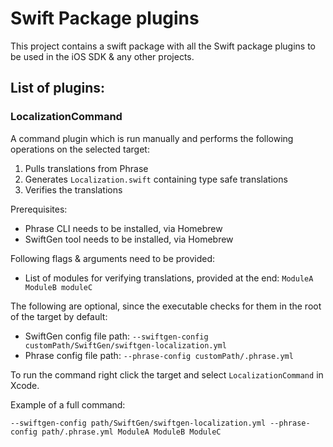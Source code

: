 # Swift Package plugins

This project contains a swift package with all the Swift package plugins to be used in the iOS SDK & any other projects. 

## List of plugins:

### LocalizationCommand

A command plugin which is run manually and performs the following operations on the selected target:

1. Pulls translations from Phrase
2. Generates `Localization.swift` containing type safe translations
3. Verifies the translations

Prerequisites:

- Phrase CLI needs to be installed, via Homebrew
- SwiftGen tool needs to be installed, via Homebrew

Following flags & arguments need to be provided:

- List of modules for verifying translations, provided at the end: `ModuleA ModuleB moduleC`

The following are optional, since the executable checks for them in the root of the target by default:

- SwiftGen config file path: `--swiftgen-config customPath/SwiftGen/swiftgen-localization.yml`
- Phrase config file path: `--phrase-config customPath/.phrase.yml`

To run the command right click the target and select `LocalizationCommand` in Xcode.

Example of a full command: 

`--swiftgen-config path/SwiftGen/swiftgen-localization.yml --phrase-config path/.phrase.yml ModuleA ModuleB ModuleC`

